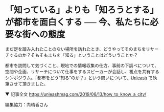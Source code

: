 # 「知っている」よりも「知ろうとする」が都市を面白くする ── 今、私たちに必要な街への態度

まだ足を踏み入れたことのない場所を訪れたとき、どうやってそのまちをリサーチするのか？そもそもまちを「知る」ということはどういうことか？

都市を訪問して気づくこと、現地での情報収集の仕方、事前の下調べについて、空間や企画、リサーチについて仕事をするスピーカーが会話し、視点を共有するシンポジウム。「都市をどう”知る”のか？」という問いについて、[Unleash](https://unleashmag.com/) で執筆させて頂きました。

▼ 記事全文
https://unleashmag.com/2019/06/13/how_to_know_a_city/

編集協力：向晴香さん
